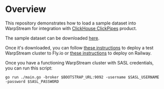 # Overview

This repository demonstrates how to load a sample dataset into WarpStream for integration with [ClickHouse ClickPipes](https://clickhouse.com/cloud/clickpipes) product.

The sample dataset can be downloaded [here](https://datasets-documentation.s3.eu-west-3.amazonaws.com/http_logs/logs-532.csv.gz).

Once it's downloaded, you can follow [these instructions](https://github.com/warpstreamlabs/warpstream-fly-io-template) to deploy a test WarpStream cluster to Fly.io or [these instructions](https://railway.app/template/30Xa3Y?referralCode=kKBYG0) to deploy on Railway.

Once you have a functioning WarpStream cluster with SASL credentials, you can run this script:

```
go run ./main.go -broker $BOOTSTRAP_URL:9092 -username $SASL_USERNAME -password $SASL_PASSWORD
```